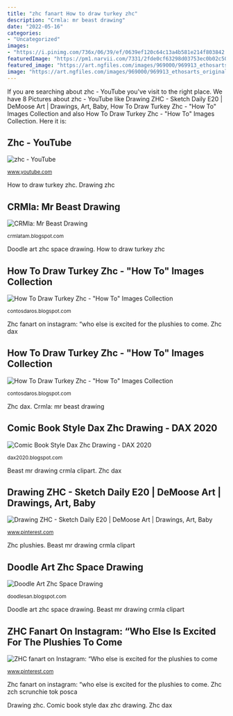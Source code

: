 ```yaml
---
title: "zhc fanart How to draw turkey zhc"
description: "Crmla: mr beast drawing"
date: "2022-05-16"
categories:
- "Uncategorized"
images:
- "https://i.pinimg.com/736x/06/39/ef/0639ef120c64c13a4b581e214f803842.jpg"
featuredImage: "https://pm1.narvii.com/7331/2fde0cf63298d03753ec0b02c50672d9a769e748r1-1920-1920v2_00.jpg"
featured_image: "https://art.ngfiles.com/images/969000/969913_ethosarts_original-digital-doodles-zhc-fan-art.png?f1564336254"
image: "https://art.ngfiles.com/images/969000/969913_ethosarts_original-digital-doodles-zhc-fan-art.png?f1564336254"
---
```


If you are searching about zhc - YouTube you've visit to the right place. We have 8 Pictures about zhc - YouTube like Drawing ZHC - Sketch Daily E20 | DeMoose Art | Drawings, Art, Baby, How To Draw Turkey Zhc - &quot;How To&quot; Images Collection and also How To Draw Turkey Zhc - &quot;How To&quot; Images Collection. Here it is:

## Zhc - YouTube

![zhc - YouTube](https://i.ytimg.com/vi/oLpzrM1_sy4/maxresdefault.jpg "Doodle art zhc space drawing")

<small>www.youtube.com</small>

How to draw turkey zhc. Drawing zhc

## CRMla: Mr Beast Drawing

![CRMla: Mr Beast Drawing](https://www.pinclipart.com/picdir/middle/349-3493682_mr-beast-by-goldena1-mr-beast-logo-png.png "Zhc dex")

<small>crmlatam.blogspot.com</small>

Doodle art zhc space drawing. How to draw turkey zhc

## How To Draw Turkey Zhc - &quot;How To&quot; Images Collection

![How To Draw Turkey Zhc - &quot;How To&quot; Images Collection](https://i.ytimg.com/vi/pA2jAgX3jKQ/maxresdefault.jpg "Crmla: mr beast drawing")

<small>contosdaros.blogspot.com</small>

Zhc fanart on instagram: “who else is excited for the plushies to come. Zhc dax

## How To Draw Turkey Zhc - &quot;How To&quot; Images Collection

![How To Draw Turkey Zhc - &quot;How To&quot; Images Collection](https://art.ngfiles.com/images/969000/969913_ethosarts_original-digital-doodles-zhc-fan-art.png?f1564336254 "Zhc fanart on instagram: “who else is excited for the plushies to come")

<small>contosdaros.blogspot.com</small>

Zhc dax. Crmla: mr beast drawing

## Comic Book Style Dax Zhc Drawing - DAX 2020

![Comic Book Style Dax Zhc Drawing - DAX 2020](https://pm1.narvii.com/7331/2fde0cf63298d03753ec0b02c50672d9a769e748r1-1920-1920v2_00.jpg "Crmla: mr beast drawing")

<small>dax2020.blogspot.com</small>

Beast mr drawing crmla clipart. Zhc dax

## Drawing ZHC - Sketch Daily E20 | DeMoose Art | Drawings, Art, Baby

![Drawing ZHC - Sketch Daily E20 | DeMoose Art | Drawings, Art, Baby](https://i.pinimg.com/originals/1c/25/79/1c2579b87f6ca47c8fb90e51dfb1a937.jpg "Drawing zhc")

<small>www.pinterest.com</small>

Zhc plushies. Beast mr drawing crmla clipart

## Doodle Art Zhc Space Drawing

![Doodle Art Zhc Space Drawing](https://i.pinimg.com/736x/06/39/ef/0639ef120c64c13a4b581e214f803842.jpg "Zhc fanart on instagram: “who else is excited for the plushies to come")

<small>doodlesan.blogspot.com</small>

Doodle art zhc space drawing. Beast mr drawing crmla clipart

## ZHC Fanart On Instagram: “Who Else Is Excited For The Plushies To Come

![ZHC fanart on Instagram: “Who else is excited for the plushies to come](https://i.pinimg.com/236x/69/94/10/699410898112ff3aee1fe9f17c8c7925.jpg?nii=t "Zhc plushies")

<small>www.pinterest.com</small>

Zhc fanart on instagram: “who else is excited for the plushies to come. Zhc zch scrunchie tok posca

Drawing zhc. Comic book style dax zhc drawing. Zhc dax
